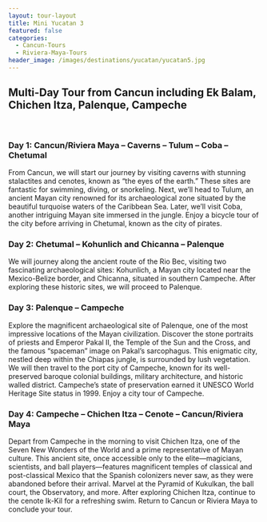 ```yaml
---
layout: tour-layout
title: Mini Yucatan 3
featured: false
categories:
  - Cancun-Tours
  - Riviera-Maya-Tours
header_image: /images/destinations/yucatan/yucatan5.jpg
---
```

## Multi-Day Tour from Cancun including Ek Balam, Chichen Itza, Palenque, Campeche

&nbsp;  

### Day 1: Cancun/Riviera Maya – Caverns – Tulum – Coba – Chetumal

From Cancun, we will start our journey by visiting caverns with stunning stalactites and cenotes, known as “the eyes of the earth.” These sites are fantastic for swimming, diving, or snorkeling. Next, we’ll head to Tulum, an ancient Mayan city renowned for its archaeological zone situated by the beautiful turquoise waters of the Caribbean Sea. Later, we’ll visit Coba, another intriguing Mayan site immersed in the jungle. Enjoy a bicycle tour of the city before arriving in Chetumal, known as the city of pirates.

### Day 2: Chetumal – Kohunlich and Chicanna – Palenque

We will journey along the ancient route of the Rio Bec, visiting two fascinating archaeological sites: Kohunlich, a Mayan city located near the Mexico-Belize border, and Chicanna, situated in southern Campeche. After exploring these historic sites, we will proceed to Palenque.

### Day 3: Palenque – Campeche

Explore the magnificent archaeological site of Palenque, one of the most impressive locations of the Mayan civilization. Discover the stone portraits of priests and Emperor Pakal II, the Temple of the Sun and the Cross, and the famous “spaceman” image on Pakal’s sarcophagus. This enigmatic city, nestled deep within the Chiapas jungle, is surrounded by lush vegetation. We will then travel to the port city of Campeche, known for its well-preserved baroque colonial buildings, military architecture, and historic walled district. Campeche’s state of preservation earned it UNESCO World Heritage Site status in 1999. Enjoy a city tour of Campeche.

### Day 4: Campeche – Chichen Itza – Cenote – Cancun/Riviera Maya

Depart from Campeche in the morning to visit Chichen Itza, one of the Seven New Wonders of the World and a prime representative of Mayan culture. This ancient site, once accessible only to the elite—magicians, scientists, and ball players—features magnificent temples of classical and post-classical Mexico that the Spanish colonizers never saw, as they were abandoned before their arrival. Marvel at the Pyramid of Kukulkan, the ball court, the Observatory, and more. After exploring Chichen Itza, continue to the cenote Ik-Kil for a refreshing swim. Return to Cancun or Riviera Maya to conclude your tour.
